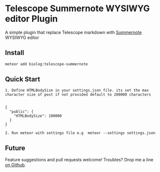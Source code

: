# Telescope Summernote WYSIWYG editor Plugin

A simple plugin that replace Telescope markdown with  [Summernote][1] WYSIWYG editor 

## Install

```bash
meteor add biolog:telescope-summernote
```



## Quick Start
	1. Define HTMLBodySize in your settings.json file. its set the max character size of post if not provided default to 200000 characters 


    {
      "public": {
        "HTMLBodySize": 100000
      }
    }
    
  	2. Run meteor with settings file e.g  meteor --settings settings.json

  


## Future
Feature suggestions and pull requests welcome!  Troubles?  Drop me a line [on Github][2].

[1]: http://summernote.org/
[2]: https://github.com/biologio/telescope-summernote
